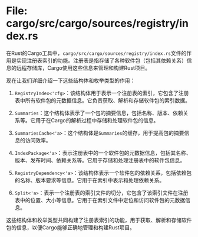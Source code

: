 # File: cargo/src/cargo/sources/registry/index.rs

在Rust的Cargo工具中，`cargo/src/cargo/sources/registry/index.rs`文件的作用是实现注册表索引的功能。注册表是指存储了各种软件包（包括其依赖关系）信息的远程存储库，Cargo使用这些信息来管理和构建Rust项目。

现在让我们详细介绍一下这些结构体和枚举类型的作用：

1. `RegistryIndex<'cfg>`：该结构体用于表示一个注册表的索引，它包含了注册表中所有软件包的元数据信息。它负责获取、解析和存储软件包的索引数据。

2. `Summaries`：这个结构体表示了一个包的摘要信息，包括名称、版本、依赖关系等。它用于在Cargo的解析过程中存储和处理软件包的信息。

3. `SummariesCache<'a>`：这个结构体是`Summaries`的缓存，用于提高包的摘要信息的访问效率。

4. `IndexPackage<'a>`：表示注册表中的一个软件包的元数据信息，包括其名称、版本、发布时间、依赖关系等。它用于存储和处理注册表中的软件包信息。

5. `RegistryDependency<'a>`：该结构体表示一个软件包的依赖关系，包括依赖包的名称、版本要求等信息。它用于在索引中表示和处理依赖关系。

6. `Split<'a>`：表示一个注册表的索引文件的切分，它包含了该索引文件在注册表中的位置、大小等信息。它用于在索引文件中定位和访问软件包的元数据信息。

这些结构体和枚举类型共同构建了注册表索引的功能，用于获取、解析和存储软件包的信息，以便Cargo能够正确地管理和构建Rust项目。

